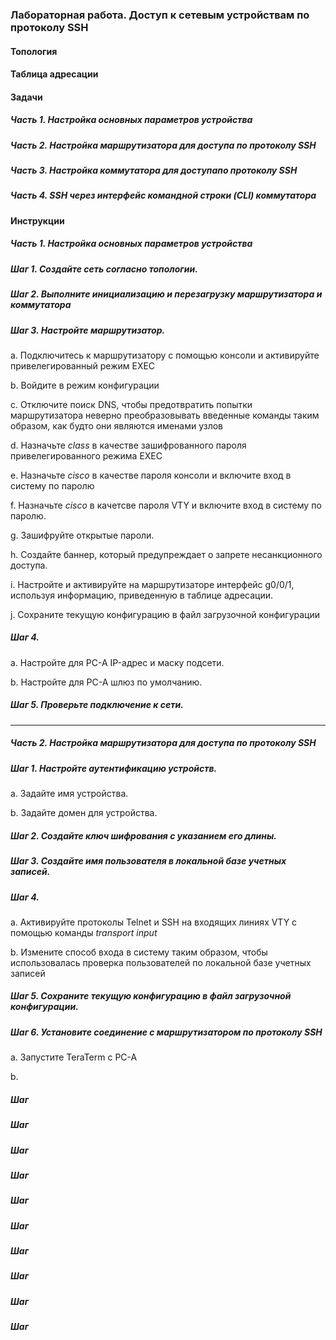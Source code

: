 ### Лабораторная работа. Доступ к сетевым устройствам по протоколу SSH

#### Топология

#### Таблица адресации

#### Задачи

##### Часть 1. Настройка основных параметров устройства

##### Часть 2. Настройка маршрутизатора для доступа по протоколу SSH

##### Часть 3. Настройка коммутатора для доступапо протоколу SSH

##### Часть 4. SSH через интерфейс командной строки (CLI) коммутатора

#### Инструкции

##### Часть 1. Настройка основных параметров устройства

##### Шаг 1. Создайте сеть согласно топологии.

##### Шаг 2. Выполните инициализацию и перезагрузку маршрутизатора и коммутатора

##### Шаг 3. Настройте маршрутизатор.

a. Подключитесь к маршрутизатору с помощью консоли и активируйте привелегированный режим EXEC

b. Войдите в режим конфигурации

c. Отключите поиск DNS, чтобы предотвратить попытки маршрутизатора неверно преобразовывать введенные команды таким образом, как будто они являются именами узлов

d. Назначьте *class* в качестве зашифрованного пароля привелегированного режима EXEC

e. Назначьте *cisco* в качестве пароля консоли и включите вход в систему по паролю

f. Назначьте *cisco* в качетсве пароля VTY  и включите вход в систему по паролю.

g. Зашифруйте открытые пароли.

h. Создайте баннер, который предупреждает о запрете несанкционного доступа.

i. Настройте и активируйте на маршрутизаторе интерфейс g0/0/1, используя информацию, приведенную в таблице адресации.

j. Сохраните текущую конфигурацию в файл загрузочной конфигурации

##### Шаг 4. 

a. Настройте для PC-A IP-адрес и маску подсети.

b. Настройте для PC-A шлюз по умолчанию.

##### Шаг 5. Проверьте подключение к сети.

 --------

##### Часть 2. Настройка маршрутизатора для доступа по протоколу SSH

##### Шаг 1. Настройте аутентификацию устройств.

a. Задайте имя устройства.

b. Задайте домен для устройства.


##### Шаг 2. Создайте ключ шифрования с указанием его длины.

##### Шаг 3. Создайте имя пользователя в локальной базе учетных записей.

##### Шаг 4.

a. Активируйте протоколы Telnet и SSH на входящих линиях VTY с помощью команды *transport input*

b. Измените способ входа в систему таким образом, чтобы использовалась проверка пользователей по локальной базе учетных записей

##### Шаг 5. Сохраните текущую конфигурацию в файл загрузочной конфигурации.

##### Шаг 6. Установите соединение с маршрутизатором по протоколу SSH

a. Запустите TeraTerm с PC-A

b.


##### Шаг
##### Шаг
##### Шаг
##### Шаг
##### Шаг
##### Шаг
##### Шаг
##### Шаг
##### Шаг
##### Шаг


